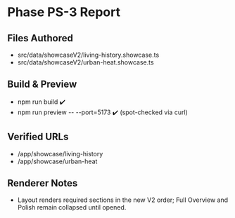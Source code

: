 # Phase PS-3 Report

## Files Authored
- src/data/showcaseV2/living-history.showcase.ts
- src/data/showcaseV2/urban-heat.showcase.ts

## Build & Preview
- npm run build ✔️
- npm run preview -- --port=5173 ✔️ (spot-checked via curl)

## Verified URLs
- /app/showcase/living-history
- /app/showcase/urban-heat

## Renderer Notes
- Layout renders required sections in the new V2 order; Full Overview and Polish remain collapsed until opened.
